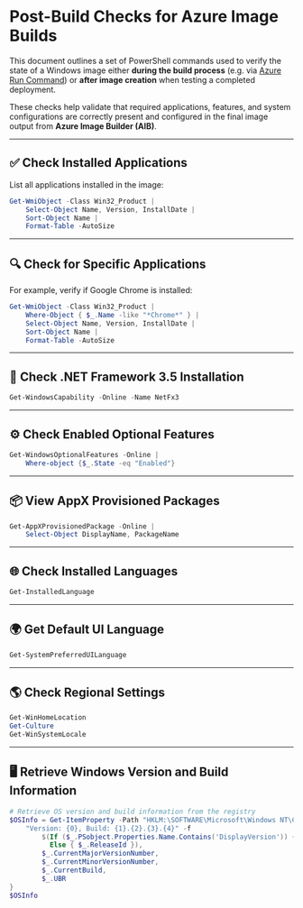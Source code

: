 # Post-Build Checks for Azure Image Builds

This document outlines a set of PowerShell commands used to verify the state of a Windows image either **during the build process** (e.g. via [Azure Run Command](https://learn.microsoft.com/en-us/azure/virtual-machines/windows/run-command)) or **after image creation** when testing a completed deployment.

These checks help validate that required applications, features, and system configurations are correctly present and configured in the final image output from **Azure Image Builder (AIB)**.

---

## ✅ Check Installed Applications

List all applications installed in the image:

```powershell
Get-WmiObject -Class Win32_Product | 
    Select-Object Name, Version, InstallDate | 
    Sort-Object Name | 
    Format-Table -AutoSize
```

---

## 🔍 Check for Specific Applications

For example, verify if Google Chrome is installed:

```powershell
Get-WmiObject -Class Win32_Product | 
    Where-Object { $_.Name -like "*Chrome*" } | 
    Select-Object Name, Version, InstallDate | 
    Sort-Object Name | 
    Format-Table -AutoSize
```

---

## 🧩 Check .NET Framework 3.5 Installation

```powershell
Get-WindowsCapability -Online -Name NetFx3
```

---

## ⚙️ Check Enabled Optional Features

```powershell
Get-WindowsOptionalFeatures -Online | 
    Where-object {$_.State -eq "Enabled"}
```

---

## 📦 View AppX Provisioned Packages

```powershell
Get-AppXProvisionedPackage -Online | 
    Select-Object DisplayName, PackageName
```

---

## 🌐 Check Installed Languages

```powershell
Get-InstalledLanguage
```

---

## 🌍 Get Default UI Language

```powershell
Get-SystemPreferredUILanguage
```

---

## 🌎 Check Regional Settings

```powershell
Get-WinHomeLocation
Get-Culture
Get-WinSystemLocale
```

---

## 🖥️ Retrieve Windows Version and Build Information

```powershell
# Retrieve OS version and build information from the registry
$OSInfo = Get-ItemProperty -Path "HKLM:\SOFTWARE\Microsoft\Windows NT\CurrentVersion" | ForEach-Object {
    "Version: {0}, Build: {1}.{2}.{3}.{4}" -f
        $(If ($_.PSobject.Properties.Name.Contains('DisplayVersion')) { $_.DisplayVersion } 
          Else { $_.ReleaseId }),
        $_.CurrentMajorVersionNumber,
        $_.CurrentMinorVersionNumber,
        $_.CurrentBuild,
        $_.UBR
}
$OSInfo
```
